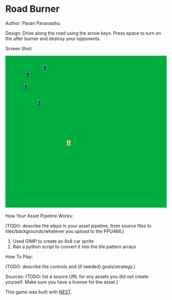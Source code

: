 # Road Burner

Author: Pavan Paravasthu

Design: Drive along the road using the arrow keys. Press space to turn on the after burner and destroy your opponents.

Screen Shot:

![Screen Shot](screenshot.png)

How Your Asset Pipeline Works:

(TODO: describe the steps in your asset pipeline, from source files to tiles/backgrounds/whatever you upload to the PPU466.)
1. Used GIMP to create an 8x8 car sprite
2. Ran a python script to convert it into the tile pattern arrays

How To Play:

(TODO: describe the controls and (if needed) goals/strategy.)

Sources: (TODO: list a source URL for any assets you did not create yourself. Make sure you have a license for the asset.)

This game was built with [NEST](NEST.md).

